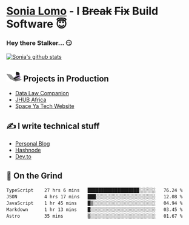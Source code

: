 # [Sonia Lomo](https://sonylomo.github.io/) - I ~~Break~~ ~~Fix~~ Build Software 😇
### Hey there Stalker... 😏 

<a href="https://github.com/sonylomo/github-readme-stats">
  <img align="center" src="https://media.giphy.com/media/lU05nFSW6Y2A/giphy.gif" alt="Sonia's github stats" />
</a>

## <img src="assets/devcat.gif" width="40"> Projects in Production
- [Data Law Companion](https://datalawcompanion.org/)
- [JHUB Africa](https://jhubafrica.com/)
- [Space Ya Tech Website](https://www.spaceyatech.com/)

## ✍️ I write technical stuff
- [Personal Blog](https://sonylomo-github-io.vercel.app/blog)
- [Hashnode](https://sonylomo.hashnode.dev/)
- [Dev.to](https://dev.to/sonylomo)

## 🤡 On the Grind
<!--START_SECTION:waka-->

```txt
TypeScript    27 hrs 6 mins   ███████████████████░░░░░░   76.24 %
JSON          4 hrs 17 mins   ███░░░░░░░░░░░░░░░░░░░░░░   12.08 %
JavaScript    1 hr 45 mins    █▒░░░░░░░░░░░░░░░░░░░░░░░   04.94 %
Markdown      1 hr 13 mins    █░░░░░░░░░░░░░░░░░░░░░░░░   03.45 %
Astro         35 mins         ▒░░░░░░░░░░░░░░░░░░░░░░░░   01.67 %
```

<!--END_SECTION:waka-->
